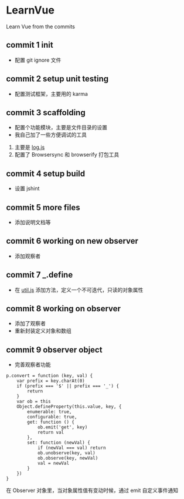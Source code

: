 # LearnVue
Learn Vue from the commits

## commit 1 init
- 配置 git ignore 文件

## commit 2 setup unit testing
- 配置测试框架，主要用的 karma

## commit 3 scaffolding
- 配置个功能模块，主要是文件目录的设置
- 我自己加了一些方便调试的工具
1. 主要是 [log.js](https://github.com/wmzhong/LearnVue/blob/master/dist/log.js)
2. 配置了 Browsersync 和 browserify 打包工具

## commit 4 setup build
- 设置 jshint

## commit 5 more files
- 添加说明文档等

## commit 6 working on new observer
- 添加观察者

## commit 7 _.define
- 在 [util.js](https://github.com/wmzhong/LearnVue/blob/master/src/util.js) 添加方法，定义一个不可迭代，只读的对象属性

## commit 8 working on observer
- 添加了观察者
- 重新封装定义对象和数组

## commit 9 observer object
- 完善观察者功能
```
p.convert = function (key, val) {
    var prefix = key.charAt(0)
    if (prefix === '$' || prefix === '_') {
        return
    }
    var ob = this
    Object.defineProperty(this.value, key, {
        enumerable: true,
        configurable: true,
        get: function () {
            ob.emit('get', key)
            return val
        },
        set: function (newVal) {
            if (newVal === val) return
            ob.unobserve(key, val)
            ob.observe(key, newVal)
            val = newVal
        }
    })
}
```
在 Observer 对象里，当对象属性值有变动时候，通过 emit 自定义事件通知



